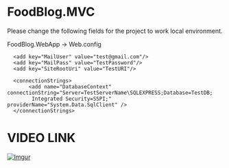 # FoodBlog.MVC

Please change the following fields for the project to work local environment.

FoodBlog.WebApp -> Web.config

	  <add key="MailUser" value="test@gmail.com"/>
	  <add key="MailPass" value="TestPassword"/>
	  <add key="SiteRootUri" value="TestURI"/>

	  <connectionStrings>
           <add name="DatabaseContext" connectionString="Server=TestServerName\SQLEXPRESS;Database=TestDB; 
	        Integrated Security=SSPI;" providerName="System.Data.SqlClient" />
      </connectionStrings>
      
# VIDEO LINK      

[![Imgur](https://i.imgur.com/HMSrNFc.gif)](https://vimeo.com/456194038/e7b3104e64)




